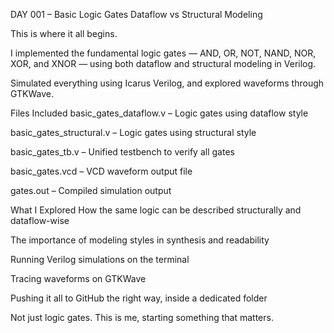 DAY 001 – Basic Logic Gates
Dataflow vs Structural Modeling

This is where it all begins.

I implemented the fundamental logic gates — AND, OR, NOT, NAND, NOR, XOR, and XNOR — using both dataflow and structural modeling in Verilog.

Simulated everything using Icarus Verilog, and explored waveforms through GTKWave.

Files Included
basic_gates_dataflow.v – Logic gates using dataflow style

basic_gates_structural.v – Logic gates using structural style

basic_gates_tb.v – Unified testbench to verify all gates

basic_gates.vcd – VCD waveform output file

gates.out – Compiled simulation output

What I Explored
How the same logic can be described structurally and dataflow-wise

The importance of modeling styles in synthesis and readability

Running Verilog simulations on the terminal

Tracing waveforms on GTKWave

Pushing it all to GitHub the right way, inside a dedicated folder

Not just logic gates.
This is me, starting something that matters.
